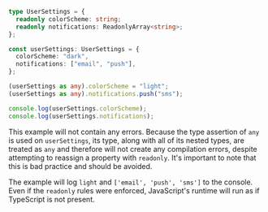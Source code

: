 ```ts
type UserSettings = {
  readonly colorScheme: string;
  readonly notifications: ReadonlyArray<string>;
};

const userSettings: UserSettings = {
  colorScheme: "dark",
  notifications: ["email", "push"],
};

(userSettings as any).colorScheme = "light";
(userSettings as any).notifications.push("sms");

console.log(userSettings.colorScheme);
console.log(userSettings.notifications);
```

This example will not contain any errors. Because the type assertion of `any` is used on `userSettings`, its type, along with all of its nested types, are treated as `any` and therefore will not create any compilation errors, despite attempting to reassign a property with `readonly`. It's important to note that this is bad practice and should be avoided.

The example will log `light` and `['email', 'push', 'sms']` to the console. Even if the `readonly` rules were enforced, JavaScript's runtime will run as if TypeScript is not present.